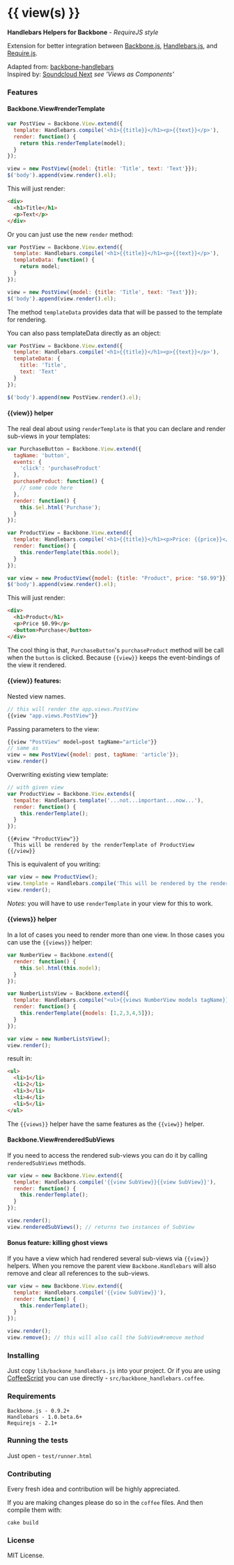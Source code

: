 {{ view(s) }}
===================
**Handlebars Helpers for Backbone** - _RequireJS style_

Extension for better integration between [Backbone.js](http://documentcloud.github.com/backbone/), [Handlebars.js](http://handlebarsjs.com/), and [Require.js](http://requirejs.org).

Adapted from: [backbone-handlebars](https://github.com/RStankov/backbone-handlebars)   
Inspired by: [Soundcloud Next](http://backstage.soundcloud.com/2012/06/building-the-next-soundcloud/) *see 'Views as Components'*

### Features

#### Backbone.View#renderTemplate

```javascript
var PostView = Backbone.View.extend({
  template: Handlebars.compile('<h1>{{title}}</h1><p>{{text}}</p>'),
  render: function() {
    return this.renderTemplate(model);
  }
});

view = new PostView({model: {title: 'Title', text: 'Text'}});
$('body').append(view.render().el);
```

This will just render:

```html
<div>
  <h1>Title</h1>
  <p>Text</p>
</div>
```

Or you can just use the new ```render``` method:

```javascript
var PostView = Backbone.View.extend({
  template: Handlebars.compile('<h1>{{title}}</h1><p>{{text}}</p>'),
  templateData: function() {
    return model;
  }
});

view = new PostView({model: {title: 'Title', text: 'Text'}});
$('body').append(view.render().el);
```

The method ```templateData``` provides data that will be passed to the template for rendering.

You can also pass templateData directly as an object:

```javascript
var PostView = Backbone.View.extend({
  template: Handlebars.compile('<h1>{{title}}</h1><p>{{text}}</p>'),
  templateData: {
    title: 'Title',
    text: 'Text'
  }
});

$('body').append(new PostView.render().el);
```

#### {{view}} helper

The real deal about using ```renderTemplate``` is that you can declare and render sub-views in your templates:

```javascript
var PurchaseButton = Backbone.View.extend({
  tagName: 'button',
  events: {
    'click': 'purchaseProduct'
  },
  purchaseProduct: function() {
    // some code here
  },
  render: function() {
    this.$el.html('Purchase');
  }
});

var ProductView = Backbone.View.extend({
  template: Handlebars.compile('<h1>{{title}}</h1><p>Price: {{price}}</p>{{view "PurchaseButton"}}'),
  render: function() {
    this.renderTemplate(this.model);
  }
});

var view = new ProductView({model: {title: "Product", price: "$0.99"}});
$('body').append(view.render().el);
```

This will just render:

```html
<div>
  <h1>Product</h1>
  <p>Price $0.99</p>
  <button>Purchase</button>
</div>
```

The cool thing is that, ```PurchaseButton```'s ```purchaseProduct``` method will be call when the ```button``` is clicked.
Because ```{{view}}``` keeps the event-bindings of the view it rendered.

#### {{view}} features:

Nested view names.
```javascript
// this will render the app.views.PostView
{{view "app.views.PostView"}}
```

Passing parameters to the view:
```javascript
{{view "PostView" model=post tagName="article"}}
// same as
view = new PostView({model: post, tagName: 'article'});
view.render()
```

Overwriting existing view template:
```javascript
// with given view
var ProductView = Backbone.View.extends({
  tempalte: Handlebars.template('...not...important...now...'),
  render: function() {
    this.renderTemplate();
  }
});
```
```
{{#view "ProductView"}}
  This will be rendered by the renderTemplate of ProductView
{{/view}}
```
This is equivalent of you writing:

```javascript
var view = new ProductView();
view.template = Handlebars.compile('This will be rendered by the renderTemplate of ProductView');
view.render();
```
_Notes_: you will have to use ```renderTemplate``` in your view for this to work.


#### {{views}} helper

In a lot of cases you need to render more than one view. In those cases you can use the ```{{views}}``` helper:

```javascript
var NumberView = Backbone.extend({
  render: function() {
    this.$el.html(this.model);
  }
});

var NumberListsView = Backbone.extend({
  template: Handlebars.compile("<ul>{{views NumberView models tagName}}</ul>"),
  render: function() {
    this.renderTemplate({models: [1,2,3,4,5]});
  }
});

var view = new NumberListsView();
view.render();
```

result in:

```html
<ul>
  <li>1</li>
  <li>2</li>
  <li>3</li>
  <li>4</li>
  <li>5</li>
</ul>
```
The ```{{views}}``` helper have the same features as the ```{{view}}``` helper.

#### Backbone.View#renderedSubViews

If you need to access the rendered sub-views you can do it by calling ```renderedSubViews``` methods.

```javascript
var view = new Backbone.View.extend({
  template: Handlebars.compile('{{view SubView}}{{view SubView}}'),
  render: function() {
    this.renderTemplate();
  }
});

view.render();
view.renderedSubViews(); // returns two instances of SubView
```

#### Bonus feature: killing ghost views

If you have a view which had rendered several sub-views via ```{{view}}``` helpers. When you remove the parent view ```Backbone.Handlebars``` will also remove and clear all references to the sub-views.


```javascript
var view = new Backbone.View.extend({
  template: Handlebars.compile('{{view SubView}}'),
  render: function() {
    this.renderTemplate();
  }
});

view.render();
view.remove(); // this will also call the SubView#remove method
```


### Installing

Just copy ```lib/backone_handlebars.js``` into your project. Or if you are using [CoffeeScript](http://http://coffeescript.org/) you can use directly - ```src/backbone_handlebars.coffee```.

### Requirements

```
Backbone.js - 0.9.2+
Handlebars - 1.0.beta.6+
Requirejs - 2.1+
```

### Running the tests

Just open - ```test/runner.html```

### Contributing

Every fresh idea and contribution will be highly appreciated.

If you are making changes please do so in the ```coffee``` files. And then compile them with:

```
cake build
```

### License

MIT License.

